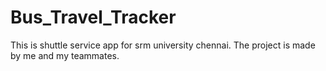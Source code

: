 # Bus_Travel_Tracker
This is shuttle service app for srm university chennai. The project is made by me and my teammates.
